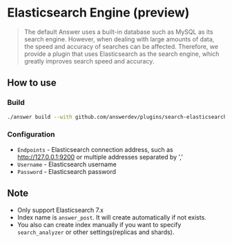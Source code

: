 # Elasticsearch Engine (preview)
> The default Answer uses a built-in database such as MySQL as its search engine. 
> However, when dealing with large amounts of data, the speed and accuracy of searches can be affected. 
> Therefore, we provide a plugin that uses Elasticsearch as the search engine, which greatly improves search speed and accuracy.

## How to use

### Build
```bash
./answer build --with github.com/answerdev/plugins/search-elasticsearch
```

### Configuration
- `Endpoints` - Elasticsearch connection address, such as http://127.0.0.1:9200 or multiple addresses separated by ','
- `Username` - Elasticsearch username
- `Password` - Elasticsearch password

## Note
- Only support Elasticsearch 7.x
- Index name is `answer_post`. It will create automatically if not exists. 
- You also can create index manually if you want to specify `search_analyzer` or other settings(replicas and shards).
